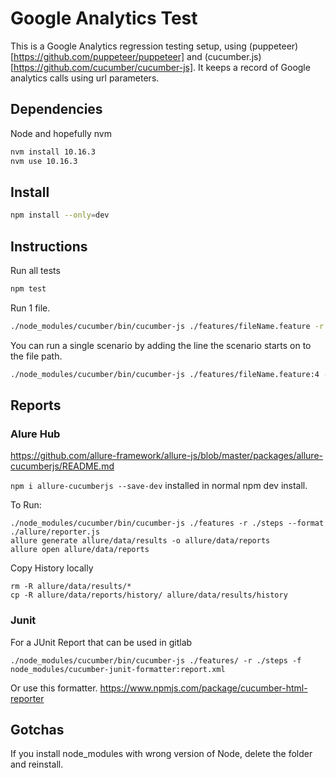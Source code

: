 # Google Analytics Test

This is a Google Analytics regression testing setup, using (puppeteer)[https://github.com/puppeteer/puppeteer] and (cucumber.js)[https://github.com/cucumber/cucumber-js]. It keeps a record of Google analytics calls using url parameters.

## Dependencies

Node and hopefully nvm

```bash
nvm install 10.16.3
nvm use 10.16.3
```

## Install

```bash
npm install --only=dev
```

## Instructions

Run all tests

```bash
npm test
```

Run 1 file.

```bash
./node_modules/cucumber/bin/cucumber-js ./features/fileName.feature -r ./steps
```

You can run a single scenario by adding the line the scenario starts on to the file path.

```bash
./node_modules/cucumber/bin/cucumber-js ./features/fileName.feature:4 -r ./steps
```

## Reports

### Alure Hub

https://github.com/allure-framework/allure-js/blob/master/packages/allure-cucumberjs/README.md

`npm i allure-cucumberjs --save-dev` installed in normal npm dev install.

To Run:

```
./node_modules/cucumber/bin/cucumber-js ./features -r ./steps --format ./allure/reporter.js
allure generate allure/data/results -o allure/data/reports
allure open allure/data/reports
```

Copy History locally

```
rm -R allure/data/results/*
cp -R allure/data/reports/history/ allure/data/results/history
```

### Junit

For a JUnit Report that can be used in gitlab

```
./node_modules/cucumber/bin/cucumber-js ./features/ -r ./steps -f node_modules/cucumber-junit-formatter:report.xml
```

Or use this formatter.
https://www.npmjs.com/package/cucumber-html-reporter



## Gotchas

If you install node_modules with wrong version of Node, delete the folder and reinstall.
